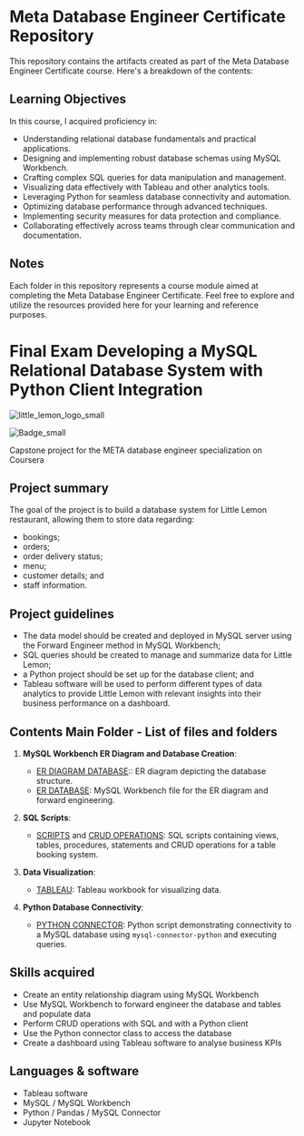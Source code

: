 # Meta Database Engineer Certificate Repository

This repository contains the artifacts created as part of the Meta Database Engineer Certificate course. Here's a breakdown of the contents:

## Learning Objectives

In this course, I acquired proficiency in:

- Understanding relational database fundamentals and practical applications.
- Designing and implementing robust database schemas using MySQL Workbench.
- Crafting complex SQL queries for data manipulation and management.
- Visualizing data effectively with Tableau and other analytics tools.
- Leveraging Python for seamless database connectivity and automation.
- Optimizing database performance through advanced techniques.
- Implementing security measures for data protection and compliance.
- Collaborating effectively across teams through clear communication and documentation.

## Notes

Each folder in this repository represents a course module aimed at completing the Meta Database Engineer Certificate. Feel free to explore and utilize the resources provided here for your learning and reference purposes.

# Final Exam Developing a MySQL Relational Database System with Python Client Integration

![little_lemon_logo_small](https://github.com/CelineBoutinon/little-lemon/assets/143210563/591c0036-f1d9-46c7-8fdf-e90fc978ff6f)

![Badge_small](https://github.com/CelineBoutinon/little-lemon/assets/143210563/97c01696-f475-41ff-a55c-76238142e074)

Capstone project for the META database engineer specialization on Coursera

## Project summary
The goal of the project is to build a database system for Little Lemon restaurant, allowing them to store data regarding:
  - bookings;
  - orders;
  - order delivery status;
  - menu;
  - customer details; and
  - staff information.

## Project guidelines
- The data model should be created and deployed in MySQL server using the Forward Engineer method in MySQL Workbench;
- SQL queries should be created to manage and summarize data for Little Lemon;
- a Python project should be set up for the database client; and
- Tableau software will be used to perform different types of data analytics to provide Little Lemon with relevant insights into their business performance on a dashboard. 

## Contents Main Folder - List of files and folders

1. **MySQL Workbench ER Diagram and Database Creation**:
   - [ER DIAGRAM DATABASE](./final_ass_db.png):: ER diagram depicting the database structure.
   - [ER DATABASE](./final_database_er.mwb): MySQL Workbench file for the ER diagram and forward engineering.

2. **SQL Scripts**:
   - [SCRIPTS](./final.sql) and [CRUD OPERATIONS](./crud_operations.sql): SQL scripts containing views, tables, procedures, statements and CRUD operations for a table booking system.

3. **Data Visualization**:
   - [TABLEAU](./FinalTableau.twb): Tableau workbook for visualizing data.

4. **Python Database Connectivity**:
   - [PYTHON CONNECTOR](./final.py): Python script demonstrating connectivity to a MySQL database using `mysql-connector-python` and executing queries.

## Skills acquired
* Create an entity relationship diagram using MySQL Workbench
* Use MySQL Workbench to forward engineer the database and tables and populate data
* Perform CRUD operations with SQL and with a Python client
* Use the Python connector class to access the database
* Create a dashboard using Tableau software to analyse business KPIs

## Languages & software
* Tableau software
* MySQL / MySQL Workbench
* Python / Pandas / MySQL Connector
* Jupyter Notebook